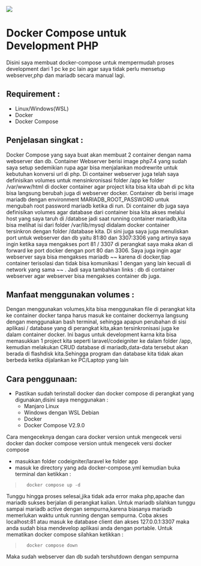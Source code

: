 ![](https://ndik.helloworld.my.id/assets/images/icons8-tree-pastel-96.png) 
# Docker Compose untuk Development PHP

Disini saya membuat docker-compose untuk mempermudah proses development dari 1 pc ke pc lain agar saya tidak perlu mensetup webserver,php dan mariadb secara manual lagi.

## Requirement :
* Linux/Windows(WSL)
* Docker
* Docker Compose

## Penjelasan singkat :

Docker Compose yang saya buat akan membuat 2 container dengan nama webserver dan db.
Container Webserver berisi image php7.4 yang sudah saya setup sedemikian rupa agar bisa menjalankan modrewrite untuk kebutuhan konversi url di php.
Di container webserver juga telah saya definisikan volumes untuk mensinkronisasi folder /app ke folder /var/www/html di docker container agar project kita bisa kita ubah di pc kita bisa langsung berubah juga di webserver docker.
Container db berisi image mariadb dengan environment MARIADB_ROOT_PASSWORD untuk mengubah root password mariadb ketika di run.
Di container db juga saya definisikan volumes agar database dari container bisa kita akses melalui host yang saya taruh di /databse jadi saat running container mariadb,kita bisa melihat isi dari folder /var/lib/mysql didalam docker container tersinkron dengan folder /database kita.
Di sini juga saya juga menuliskan port untuk webserver dan db yaitu 81:80 dan 3307:3306 yang artinya saya ingin ketika saya mengakses port 81 / 3307 di perangkat saya maka akan di forward ke port docker dengan port 80 dan 3306.
Saya juga ingin agar webserver saya bisa mengakses mariadb ~~ karena di docker,tiap container terisolasi dan tidak bisa komunikasi 1 dengan yang lain kecuali di network yang sama ~~ . Jadi saya tambahkan links : db di container webserver agar webserver bisa mengakses container db juga.


## Manfaat menggunakan volumes :

Dengan menggunakan volumes,kita bisa menggunakan file di perangkat kita ke container docker tanpa harus masuk ke container dockernya langsung dengan menggunakan bash terminal, sehingga apapun perubahan di sisi aplikasi / database yang di perangkat kita,akan tersinkronisasi juga ke dalam container docker.
Ini bagus untuk development karna kita bisa memasukkan 1 project kita seperti laravel/codeigniter ke dalam folder /app, kemudian melakukan CRUD database di mariadb,data-data tersebut akan berada di flashdisk kita.Sehingga program dan database kita tidak akan berbeda ketika dijalankan ke PC/Laptop yang lain

## Cara penggunaan:

* Pastikan sudah terinstall docker dan docker compose di perangkat yang digunakan,disini saya menggunakan :
	* Manjaro Linux
	* Windows dengan WSL Debian
	* Docker
	* Docker Compose V2.9.0
	
Cara mengeceknya dengan cara docker version untuk mengecek versi docker dan docker compose version untuk mengecek versi docker compose

* masukkan folder codeigniter/laravel ke folder app
* masuk ke directory yang ada docker-compose.yml kemudian buka terminal dan ketikkan :
>		docker compose up -d

Tunggu hingga proses selesai,jika tidak ada error maka php,apache dan mariadb sukses berjalan di perangkat kalian.
Untuk mariadb silahkan tunggu sampai mariadb active dengan sempurna,karena biasanya mariadb memerlukan waktu untuk running dengan sempurna.
Coba akses localhost:81 atau masuk ke database client dan akses 127.0.0.1:3307 maka anda sudah bisa mendevelop aplikasi anda dengan portable.
Untuk mematikan docker compose silahkan ketikkan :
>		docker compose down

Maka sudah webserver dan db sudah tershutdown dengan sempurna